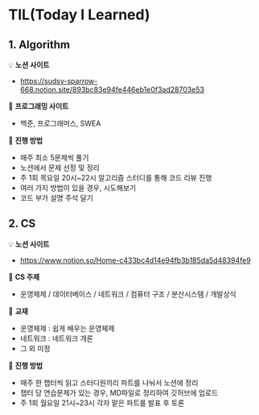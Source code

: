 # TIL(Today I Learned)



## 1. Algorithm 

💡 **노션 사이트**

- https://sudsy-sparrow-668.notion.site/893bc83e94fe446eb1e0f3ad28703e53

💎 **프로그래밍 사이트**

- 백준, 프로그래머스, SWEA

📕 **진행 방법**

- 매주 최소 5문제씩 풀기
- 노션에서 문제 선정 및 정리
- 주 1회 목요일 20시~22시 알고리즘 스터디를 통해 코드 리뷰 진행
- 여러 가지 방법이 있을 경우, 시도해보기
- 코드 부가 설명 주석 달기



## 2. CS

💡 **노션 사이트**

- https://www.notion.so/Home-c433bc4d14e94fb3b185da5d48394fe9

💜 **CS 주제**

- 운영체제 / 데이터베이스 / 네트워크 / 컴퓨터 구조 / 분산시스템 / 개발상식

💎 **교재**

- 운영체제 : 쉽게 배우는 운영체제
- 네트워크 : 네트워크 개론
- 그 외 미정

📕 **진행 방법**

- 매주 한 챕터씩 읽고 스터디원끼리 파트를 나눠서 노션에 정리
- 챕터 당 연습문제가 있는 경우, MD파일로 정리하여 깃허브에 업로드
- 주 1회 월요일 21시~23시 각자 맡은 파트를 발표 후 토론


